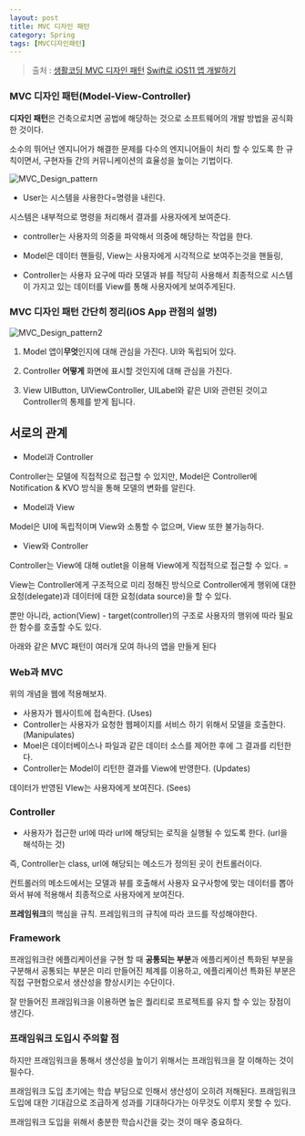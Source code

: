 ```yaml
---
layout: post
title: MVC 디자인 패턴
category: Spring
tags: [MVC디자인패턴]
---
```



> 출처 : [생활코딩 MVC 디자인 패턴](https://opentutorials.org/course/697/3828) 
> [Swift로 iOS11 앱 개발하기](https://www.edwith.org/swiftapp/lecture/26620)

### MVC 디자인 패턴(Model-View-Controller)
**디자인 패턴**은 건축으로치면 공법에 해당하는 것으로 소프트웨어의 개발 방법을 공식화 한 것이다. 

소수의 뛰어난 엔지니어가 해결한 문제를 다수의 엔지니어들이 처리 할 수 있도록 한 규칙이면서, 구현자들 간의 커뮤니케이션의 효율성을 높이는 기법이다.

![MVC_Design_pattern](../public/img/spring/MVC_Design_pattern.png)

- User는 시스템을 사용한다=명령을 내린다.

시스템은 내부적으로 명령을 처리해서 결과를 사용자에게 보여준다.

- controller는 사용자의 의중을 파악해서 의중에 해당하는 작업을 한다.

- Model은 데이터 핸들링, View는 사용자에게 시각적으로 보여주는것을 핸들링,

- Controller는 사용자 요구에 따라 모델과 뷰를 적당히 사용해서 최종적으로 시스템이 가지고 있는 데이터를 View를 통해 사용자에게 보여주게된다.



### MVC 디자인 패턴 간단히 정리(iOS App 관점의 설명) 
![MVC_Design_pattern2](../public/img/spring/MVC_Design_pattern2.png)

1. Model
앱이**무엇**인지에 대해 관심을 가진다. UI와 독립되어 있다.

2. Controller
**어떻게** 화면에 표시할 것인지에 대해 관심을 가진다.

3. View
UIButton, UIViewController, UILabel와 같은 UI와 관련된 것이고 Controller의 통제를 받게 됩니다.


## 서로의 관계

- Model과 Controller

Controller는 모델에 직접적으로 접근할 수 있지만, Model은 Controller에 Notification & KVO 방식을 통해 모델의 변화를 알린다.

- Model과 View

Model은 UI에 독립적이며 View와 소통할 수 없으며, View 또한 불가능하다.


- View와 Controller

Controller는 View에 대해 outlet을 이용해 View에게 직접적으로 접근할 수 있다. =

View는 Controller에게 구조적으로 미리 정해진 방식으로 Controller에게 행위에 대한 요청(delegate)과 데이터에 대한 요청(data source)을 할 수 있다. 

뿐만 아니라, action(View) - target(controller)의 구조로 사용자의 행위에 따라 필요한 함수를 호출할 수도 있다.

아래와 같은 MVC 패턴이 여러개 모여 하나의 앱을 만들게 된다


### Web과 MVC
위의 개념을 웹에 적용해보자. 

- 사용자가 웹사이트에 접속한다. (Uses)
- Controller는 사용자가 요청한 웹페이지를 서비스 하기 위해서 모델을 호출한다. (Manipulates)
- Moel은 데이터베이스나 파일과 같은 데이터 소스를 제어한 후에 그 결과를 리턴한다.
- Controller는 Model이 리턴한 결과를 View에 반영한다. (Updates)

데이터가 반영된 VIew는 사용자에게 보여진다. (Sees)

### Controller 
- 사용자가 접근한 url에 따라 url에 해당되는 로직을 실행될 수 있도록 한다. (url을 해석하는 것) 

즉, Controller는 class, url에 해당되는 메소드가 정의된 곳이 컨트롤러이다.

컨트롤러의 메소드에서는 모델과 뷰를 호출해서 사용자 요구사항에 맞는 데이터를 뽑아와서
뷰에 적용해서 최종적으로 사용자에게 보여진다.

**프레임워크**의 핵심을 규칙.
프레임워크의 규칙에 따라 코드를 작성해야한다.

### Framework
프래임워크란 에플리케이션을 구현 할 때 **공통되는 부분**과 에플리케이션 특화된 부분을 구분해서 공통되는 부분은 미리 만들어진 체계를 이용하고, 에플리케이션 특화된 부분은 직접 구현함으로서 생산성을 향상시키는 수단이다. 

잘 만들어진 프래임워크을 이용하면 높은 퀄리티로 프로젝트를 유지 할 수 있는 장점이 생긴다. 


### 프래임워크 도입시 주의할 점
하지만 프래임워크을 통해서 생산성을 높이기 위해서는 프래임워크을 잘 이해하는 것이 필수다. 

프래임워크 도입 초기에는 학습 부담으로 인해서 생산성이 오히려 저해된다. 프래임워크 도입에 대한 기대감으로 조급하게 성과를 기대하다가는 아무것도 이루지 못할 수 있다. 

프래임워크 도입을 위해서 충분한 학습시간을 갖는 것이 매우 중요하다. 


